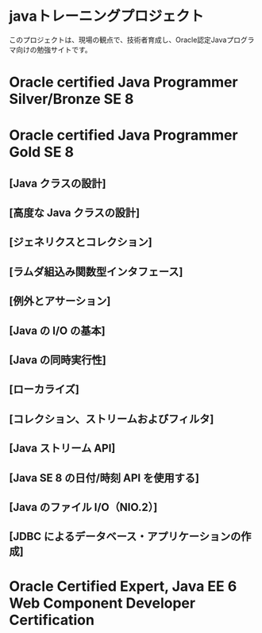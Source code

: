 # javaトレーニングプロジェクト
このプロジェクトは、現場の観点で、技術者育成し、Oracle認定Javaプログラマ向けの勉強サイトです。

# Oracle certified Java Programmer Silver/Bronze SE 8
# Oracle certified Java Programmer Gold SE 8
## [Java クラスの設計]
## [高度な Java クラスの設計]
## [ジェネリクスとコレクション]
## [ラムダ組込み関数型インタフェース]
## [例外とアサーション]
## [Java の I/O の基本]
## [Java の同時実行性]
## [ローカライズ]
## [コレクション、ストリームおよびフィルタ]
## [Java ストリーム API]
## [Java SE 8 の日付/時刻 API を使用する]
## [Java のファイル I/O（NIO.2）]
## [JDBC によるデータベース・アプリケーションの作成]
# Oracle Certified Expert, Java EE 6 Web Component Developer Certification

